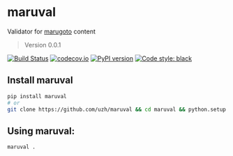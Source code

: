 # maruval

Validator for [marugoto](https://github.com/uzh/marugoto) content

> Version 0.0.1

[![Build Status](https://travis-ci.org/uzh/maruval.svg?branch=master)](https://travis-ci.org/uzh/maruval)
[![codecov.io](https://codecov.io/gh/uzh/maruval/branch/master/graph/badge.svg)](https://codecov.io/gh/uzh/maruval)
[![PyPI version](https://badge.fury.io/py/maruval.svg)](https://badge.fury.io/py/maruval)
[![Code style: black](https://img.shields.io/badge/code%20style-black-000000.svg)](https://github.com/python/black)

## Install maruval

```bash
pip install maruval
# or
git clone https://github.com/uzh/maruval && cd maruval && python.setup.py install
```

## Using maruval:

```bash
maruval .
```
